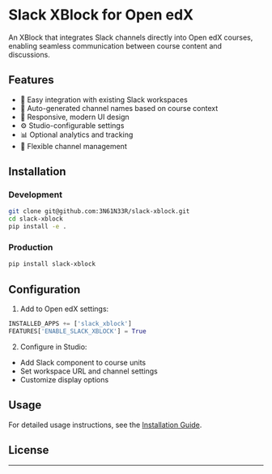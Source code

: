 # Slack XBlock for Open edX

An XBlock that integrates Slack channels directly into Open edX courses, enabling seamless communication between course content and discussions.

## Features

- 🚀 Easy integration with existing Slack workspaces
- 🎯 Auto-generated channel names based on course context
- 🎨 Responsive, modern UI design
- ⚙️ Studio-configurable settings
- 📊 Optional analytics and tracking
- 🔧 Flexible channel management

## Installation

### Development

```bash
git clone git@github.com:3N61N33R/slack-xblock.git
cd slack-xblock
pip install -e .
```

### Production

```bash
pip install slack-xblock
```

## Configuration

1. Add to Open edX settings:

```python
INSTALLED_APPS += ['slack_xblock']
FEATURES['ENABLE_SLACK_XBLOCK'] = True
```

2. Configure in Studio:

- Add Slack component to course units
- Set workspace URL and channel settings
- Customize display options

## Usage

For detailed usage instructions, see the [Installation Guide](docs/installation.md).

## License

---
